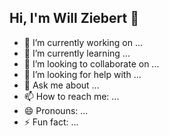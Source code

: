 ## Hi, I'm Will Ziebert 👋

- 🔭 I’m currently working on ...
- 🌱 I’m currently learning ...
- 👯 I’m looking to collaborate on ...
- 🤔 I’m looking for help with ...
- 💬 Ask me about ...
- 📫 How to reach me: ...
- 😄 Pronouns: ...
- ⚡ Fun fact: ...
<!--
**wzieb/wzieb** is a ✨ _special_ ✨ repository because its `README.md` (this file) appears on your GitHub profile.
-->
